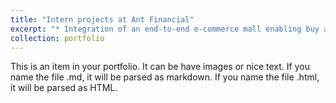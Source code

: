 ```yaml
---
title: "Intern projects at Ant Financial"
excerpt: "* Integration of an end-to-end e-commerce mall enabling buy and refund with reward points * A platform-wised achievement system that supports services on marketing pages<br/><img src='/images/internproject1.jpg' width='216' height='468'>"
collection: portfolio
---
```


This is an item in your portfolio. It can be have images or nice text. If you name the file .md, it will be parsed as markdown. If you name the file .html, it will be parsed as HTML. 
